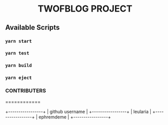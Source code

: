 <h1 align="center">TWOFBLOG PROJECT</h1>

## Available Scripts

### `yarn start`

### `yarn test`

### `yarn build`
### `yarn eject`

### CONTRIBUTERS
============

+-----------------+
| github username |
+-----------------+
| leularia        |
+-----------------+
| ephremdeme      |
+-----------------+